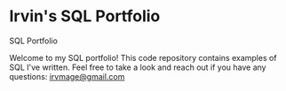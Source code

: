 # Irvin's SQL Portfolio
SQL Portfolio

Welcome to my SQL portfolio! This code repository contains examples of SQL I've written. Feel free to take a look and reach out if you have any questions: irvmage@gmail.com
